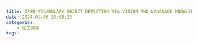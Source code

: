```yaml
---
title: OPEN-VOCABULARY OBJECT DETECTION VIA VISION AND LANGUAGE KNOWLEDGE DISTILLATION
date: 2024-01-06 23:08:23
categories:
    - 论文阅读
tags:
---
```



